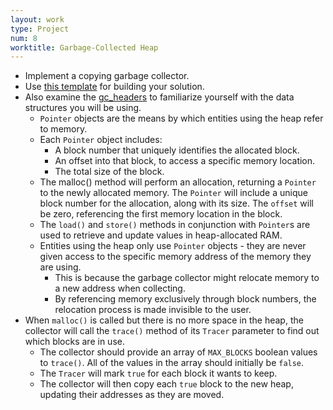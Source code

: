 ```yaml
---
layout: work
type: Project
num: 8
worktitle: Garbage-Collected Heap
---
```


* Implement a copying garbage collector.
* Use [this template](https://github.com/gjf2a/gc_heap_template) for building 
  your solution. 
* Also examine the [gc_headers](https://github.com/gjf2a/gc_headers)
  to familiarize yourself with the data structures you will be using.
  * `Pointer` objects are the means by which entities using the heap
  refer to memory. 
  * Each `Pointer` object includes:
    * A block number that uniquely identifies the allocated block.
    * An offset into that block, to access a specific memory location.
    * The total size of the block.
  * The malloc() method will perform an allocation, returning a `Pointer`
  to the newly allocated memory. The `Pointer` will include a unique block
  number for the allocation, along with its size. The `offset` will be zero, 
  referencing the first memory location in the block.
  * The `load()` and `store()` methods in conjunction with `Pointer`s are 
  used to retrieve and update values in heap-allocated RAM.
  * Entities using the heap only use `Pointer` objects - they are never
  given access to the specific memory address of the memory they are using.
    * This is because the garbage collector might relocate memory to a
      new address when collecting. 
    * By referencing memory exclusively through block numbers, the 
      relocation process is made invisible to the user.
* When `malloc()` is called but there is no more space in the heap,
  the collector will call the `trace()` method of its `Tracer` parameter
  to find out which blocks are in use.
  * The collector should provide an array of `MAX_BLOCKS` boolean values
    to `trace()`. All of the values in the array should initially be `false`.
  * The `Tracer` will mark `true` for each block it wants to keep.
  * The collector will then copy each `true` block to the new heap, 
    updating their addresses as they are moved.
